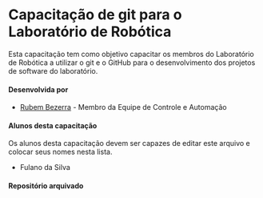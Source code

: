# Capacitação de git para o Laboratório de Robótica
Esta capacitação tem como objetivo capacitar os membros do Laboratório de Robótica a utilizar o git e o GitHub para o desenvolvimento dos projetos de software do laboratório.

#### Desenvolvida por
* [Rubem Bezerra](https:/github.com/rubemnobre/) - Membro da Equipe de Controle e Automação

#### Alunos desta capacitação
Os alunos desta capacitação devem ser capazes de editar este arquivo e colocar seus nomes nesta lista.
* Fulano da Silva

#### Repositório arquivado
